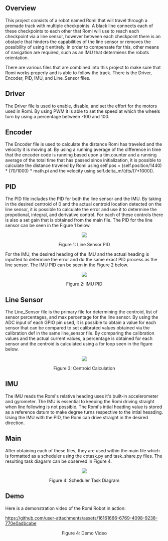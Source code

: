 ## Overview
This project consists of a robot named Romi that will travel through a premade track with multiple checkpoints. A black line connects each of these checkpoints to each other that Romi will use to reach each 
checkpoint via a line sensor, however between each checkpoint there is an obstacle that hinders the capabilities of the line sensor or removes the possibility of using it entirely. In order to compensate for this,
other means of navigation are required, such as an IMU that determiens the robots orientation.

There are various files that are combined into this project to make sure that Romi works properly and is able to follow the track. There is the Driver, Encoder, PID, IMU, and Line_Sensor files.

## Driver
The Driver file is used to enable, disable, and set the effort for the motors used in Romi. By using PWM it is able to set the speed at which the wheels turn by using a percentage between -100 and 100. 

## Encoder
The Encoder file is used to calculate the distance Romi has traveled and the velocity it is moving at. By using a running average of the difference in time that the encoder code is running based upon a tim.counter and a running average of the total time that has passed since initialization, it is possible to calculate the distance traveled by Romi using self.pos = (self.position/1440) * (70/1000) * math.pi and the velocity using self.delta_m/(dts/(7*1000)).

## PID
The PID file includes the PID for both the line sensor and the IMU. By taking in the desired centroid of 0 and the actual centroid location detected on the line sensor, it is possible to calculate the error and use it to determine the propotional, integral, and derivative control. For each of these controls there is also a set gain that is obtained from the main file. The PID for the line sensor can be seen in the Figure 1 below. 
<p align="center">
<kbd>
  <img src=https://github.com/user-attachments/assets/42d00e26-bd62-4501-b9a1-6b2f0b76550c>
</kbd>
<p align="center">
Figure 1: Line Sensor PID
</p>

For the IMU, the desired heading of the IMU and the actual heading is inputted to determine the error and do the same exact PID process as the line sensor. The IMU PID can be seen in the Figure 2 below. 
<p align="center">
<kbd>
  <img src=https://github.com/user-attachments/assets/83ad1b52-17f7-4bc0-a2f5-d18215bfb797>
</kbd>
<p align="center">
Figure 2: IMU PID
</p>

## Line Sensor
The Line_Sensor file is the primary file for determining the centroid, list of sensor percentages, and max percentage for the line sensor. By using the ADC input of each GPIO pin used, it is possible to obtain a value for each sensor that can be compared to set calibrated values obtained via the calibration def in the same line_sensor file. By comparing the calibration values and the actual current values, a percentage is obtained for each sensor and the centroid is calculated using a for loop seen in the figure below.
<p align="center">
<kbd>
  <img src=https://github.com/user-attachments/assets/eecde3d9-1ff8-48dc-941e-841fc3e541c5>
</kbd>
</p>
<p align="center">
Figure 3: Centroid Calculation
</p>

## IMU
The IMU reads the Romi's relative heading uses it's built-in accelerometer and gyrometer. The IMU is essential to keeping the Romi driving straight when line following is not possible. The Romi's intial heading value is stored as a reference datum to make degree turns respective to the intial hesading. Using the IMU with the PID, the Romi can drive straight in the desired direction.

## Main
After obtaining each of these files, they are used within the main file which is formatted as a scheduler using the cotask.py and task_share.py files. The resulting task diagarm can be observed in 
Figure 4. 
<p align="center">
<kbd>
  <img src=https://github.com/user-attachments/assets/e8ca44e2-458e-4169-98ad-a037038e2b35>
</kbd>
</p>
<p align="center">
Figure 4: Scheduler Task Diagram
</p>

## Demo
Here is a demonstration video of the Romi Robot in action:

https://github.com/user-attachments/assets/16161666-6769-4098-9238-770e0adbcabe

<p align="center">
Figure 4: Demo Video
</p>





